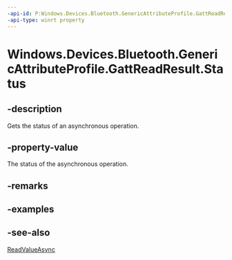 ----api-id: P:Windows.Devices.Bluetooth.GenericAttributeProfile.GattReadResult.Status
-api-type: winrt property
---<!-- Property syntaxpublic Windows.Devices.Bluetooth.GenericAttributeProfile.GattCommunicationStatus Status { get; }--># Windows.Devices.Bluetooth.GenericAttributeProfile.GattReadResult.Status## -descriptionGets the status of an asynchronous operation.## -property-valueThe status of the asynchronous operation.## -remarks## -examples## -see-also[ReadValueAsync](gattcharacteristic_readvalueasync.md)